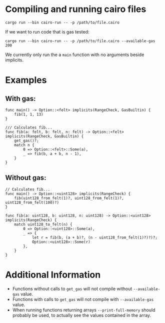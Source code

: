 # Compiling and running cairo files

```
cargo run --bin cairo-run -- -p /path/to/file.cairo
```

If we want to run code that is gas tested:
```
cargo run --bin cairo-run -- -p /path/to/file.cairo --available-gas 200
```

We currently only run the a `main` function with no arguments beside implicits.

# Examples

## With gas:
```
func main() -> Option::<felt> implicits(RangeCheck, GasBuiltin) {
    fib(1, 1, 13)
}

/// Calculates fib...
func fib(a: felt, b: felt, n: felt) -> Option::<felt> implicits(RangeCheck, GasBuiltin) {
    get_gas()?;
    match n {
        0 => Option::<felt>::Some(a),
        _ => fib(b, a + b, n - 1),
    }
}
```

## Without gas:
```
// Calculates fib...
func main() -> Option::<uint128> implicits(RangeCheck) {
    fib(uint128_from_felt(1)?, uint128_from_felt(1)?, uint128_from_felt(100)?)
}

func fib(a: uint128, b: uint128, n: uint128) -> Option::<uint128> implicits(RangeCheck) {
    match uint128_to_felt(n) {
        0 => Option::<uint128>::Some(a),
        _ => {
            let r = fib(b, (a + b)?, (n - uint128_from_felt(1)?)?)?;
            Option::<uint128>::Some(r)
        },
    }
}
```

# Additional Information
* Functions without calls to `get_gas` will not compile without `--available-gas` value.
* Functions with calls to `get_gas` will not compile with `--available-gas` value.
* When running functions returning arrays `--print-full-memory` should probably be used, to actually see the values contained in the array.
